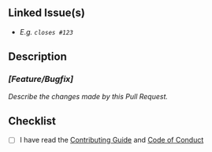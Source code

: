 ## Linked Issue(s)

- _E.g. `closes #123`_

## Description

### _[Feature/Bugfix]_

_Describe the changes made by this Pull Request._

## Checklist

- [ ] I have read the [Contributing Guide](CONTRIBUTING.md) and [Code of Conduct](CODE_OF_CONDUCT.md)
